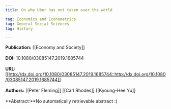 ```yaml
---
title: On why Uber has not taken over the world

tag: Economics and Econometrics 
tag: General Social Sciences 
tag: History

---
```


**Publication:** [[Economy and Society]]<br><br>**DOI:** 10.1080/03085147.2019.1685744                                    
<br>**URL:**[[http://dx.doi.org/10.1080/03085147.2019.1685744::http://dx.doi.org/10.1080/03085147.2019.1685744]]<br><br>**Authors:** [[Peter Fleming]] [[Carl Rhodes]] [[Kyoung-Hee Yu]] <br><br>**Abstract:**No automatically retrievable abstract :(

